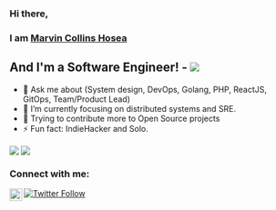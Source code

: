 ### Hi there, 
### I am [Marvin Collins Hosea](https://marvinhosea.pro)

## And I'm a Software Engineer! - [![](https://komarev.com/ghpvc/?username=marvinhosea&label=Views&color=brightgreen&style=plastic)](https://github.com/marvinhosea)

- 💬  Ask me about (System design, DevOps, Golang, PHP, ReactJS, GitOps, Team/Product Lead)
- 🌱  I’m currently focusing on distributed systems and SRE.
- 🥅  Trying to contribute more to Open Source projects
- ⚡   Fun fact: IndieHacker and Solo.



<img align="center" src="https://github-readme-stats-amber-one.vercel.app/api?username=marvinhosea&show_icons=true" />
<img align="center" src="https://github-readme-stats-amber-one.vercel.app/api/top-langs/?username=marvinhosea&layout=compact" />



### Connect with me:

[<img align="left" alt="EsmaeelNabil | Twitter" width="22px" src="https://cdn.jsdelivr.net/npm/simple-icons@v3/icons/twitter.svg" />][twitter]
[![Twitter Follow](https://img.shields.io/twitter/follow/NomadSEG?color=1DA1F2&logo=twitter&style=for-the-badge)](https://twitter.com/intent/follow?original_referer=https%3A%2F%2Fgithub.com%2FEsmaeelNabil&screen_name=NomadSEG)



[twitter]: https://twitter.com/marvin_hosea
